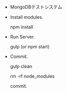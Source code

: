 * 
  MongoDBテストシステム

* Install modules.

    npm install

* Run Server.

    gulp (or npm start)

* Commit.

    gulp clean

    rm -rf node_modules

    commit.

